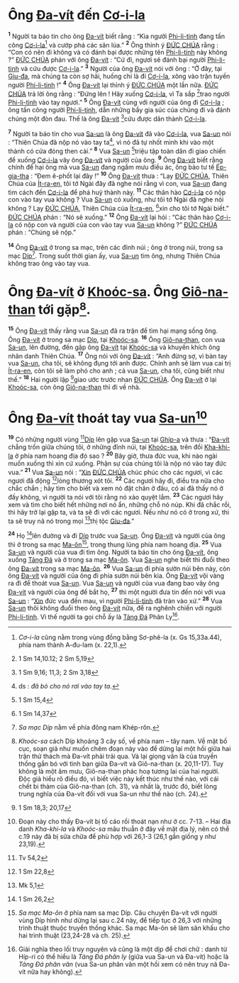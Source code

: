 # Ông [Đa-vít]() đến [Cơ-i-la]()

<sup><b>1</b></sup> Người ta báo tin cho ông [Đa-vít]() biết rằng : “Kìa người [Phi-li-tinh]() đang tấn công [Cơ-i-la]()[^1-f5f118d8-83af-48e6-b22b-bbdb53a3998f] và cướp phá các sân lúa.” <sup><b>2</b></sup> Ông thỉnh ý [ĐỨC CHÚA]() rằng : “Con có nên đi không và có đánh bại được những tên [Phi-li-tinh]() này không ?” [ĐỨC CHÚA]() phán với ông [Đa-vít]() : “Cứ đi, ngươi sẽ đánh bại người [Phi-li-tinh]() và cứu được [Cơ-i-la]().” <sup><b>3</b></sup> Người của ông [Đa-vít]() nói với ông : “Ở đây, tại [Giu-đa](), mà chúng ta còn sợ hãi, huống chi là đi [Cơ-i-la](), xông vào trận tuyến người [Phi-li-tinh]() !” <sup><b>4</b></sup> Ông [Đa-vít]() lại thỉnh ý [ĐỨC CHÚA]() một lần nữa. [ĐỨC CHÚA]() trả lời ông rằng : “Đứng lên ! Hãy xuống [Cơ-i-la](), vì Ta sắp [^1@-f5f118d8-83af-48e6-b22b-bbdb53a3998f]trao người [Phi-li-tinh]() vào tay ngươi.” <sup><b>5</b></sup> Ông [Đa-vít]() cùng với người của ông đi [Cơ-i-la]() ; ông tấn công người [Phi-li-tinh](), dẫn những bầy gia súc của chúng đi và đánh chúng một đòn đau. Thế là ông [Đa-vít]() [^2@-f5f118d8-83af-48e6-b22b-bbdb53a3998f]cứu được dân thành [Cơ-i-la]().

<sup><b>7</b></sup> Người ta báo tin cho vua [Sa-un]() là ông [Đa-vít]() đã vào [Cơ-i-la](), vua [Sa-un]() nói : “Thiên Chúa đã nộp nó vào tay ta[^3-f5f118d8-83af-48e6-b22b-bbdb53a3998f], vì nó đã tự nhốt mình khi vào một thành có cửa đóng then cài.” <sup><b>8</b></sup> Vua [Sa-un]() [^3@-f5f118d8-83af-48e6-b22b-bbdb53a3998f]triệu tập toàn dân đi giao chiến để xuống [Cơ-i-la]() vây ông [Đa-vít]() và người của ông. <sup><b>9</b></sup> Ông [Đa-vít]() biết rằng chính để hại ông mà vua [Sa-un]() đang ngầm mưu điều ác, ông bảo tư tế [Ép-gia-tha]() : “Đem ê-phốt lại đây !” <sup><b>10</b></sup> Ông [Đa-vít]() thưa : “Lạy [ĐỨC CHÚA](), Thiên Chúa của [Ít-ra-en](), tôi tớ Ngài đây đã nghe nói rằng vì con, vua [Sa-un]() đang tìm cách đến [Cơ-i-la]() để phá huỷ thành này. <sup><b>11</b></sup> Các thân hào [Cơ-i-la]() có nộp con vào tay vua không ? Vua [Sa-un]() có xuống, như tôi tớ Ngài đã nghe nói không ? Lạy [ĐỨC CHÚA](), Thiên Chúa của [Ít-ra-en](), [^4@-f5f118d8-83af-48e6-b22b-bbdb53a3998f]xin cho tôi tớ Ngài biết.” [ĐỨC CHÚA]() phán : “Nó sẽ xuống.” <sup><b>12</b></sup> Ông [Đa-vít]() lại hỏi : “Các thân hào [Cơ-i-la]() có nộp con và người của con vào tay vua [Sa-un]() không ?” [ĐỨC CHÚA]() phán : “Chúng sẽ nộp.”

<sup><b>14</b></sup> Ông [Đa-vít]() ở trong sa mạc, trên các đỉnh núi ; ông ở trong núi, trong sa mạc [Díp]()[^5-f5f118d8-83af-48e6-b22b-bbdb53a3998f]. Trong suốt thời gian ấy, vua [Sa-un]() tìm ông, nhưng Thiên Chúa không trao ông vào tay vua.

# Ông [Đa-vít]() ở [Khoóc-sa](). Ông [Giô-na-than]() tới gặp[^6-f5f118d8-83af-48e6-b22b-bbdb53a3998f].

<sup><b>15</b></sup> Ông [Đa-vít]() thấy rằng vua [Sa-un]() đã ra trận để tìm hại mạng sống ông. Ông [Đa-vít]() ở trong sa mạc [Díp](), tại [Khoóc-sa](). <sup><b>16</b></sup> Ông [Giô-na-than](), con vua [Sa-un](), lên đường, đến gặp ông [Đa-vít]() tại [Khoóc-sa]() và khuyến khích ông nhân danh Thiên Chúa. <sup><b>17</b></sup> Ông nói với ông [Đa-vít]() : “Anh đừng sợ, vì bàn tay vua [Sa-un](), cha tôi, sẽ không đụng tới anh được. Chính anh sẽ làm vua cai trị [Ít-ra-en](), còn tôi sẽ làm phó cho anh ; cả vua [Sa-un](), cha tôi, cũng biết như thế.” <sup><b>18</b></sup> Hai người lập [^6@-f5f118d8-83af-48e6-b22b-bbdb53a3998f]giao ước trước nhan [ĐỨC CHÚA](). Ông [Đa-vít]() ở lại [Khoóc-sa](), còn ông [Giô-na-than]() thì đi về nhà.

# Ông [Đa-vít]() thoát tay vua [Sa-un]()[^7-f5f118d8-83af-48e6-b22b-bbdb53a3998f]

<sup><b>19</b></sup> Có những người vùng [^7@-f5f118d8-83af-48e6-b22b-bbdb53a3998f][Díp]() lên gặp vua [Sa-un]() tại [Ghíp-a]() và thưa : “[Đa-vít]() chẳng trốn giữa chúng tôi, ở những đỉnh núi, tại [Khoóc-sa](), trên đồi [Kha-khi-la]() ở phía nam hoang địa đó sao ? <sup><b>20</b></sup> Bây giờ, thưa đức vua, khi nào ngài muốn xuống thì xin cứ xuống. Phận sự của chúng tôi là nộp nó vào tay đức vua.” <sup><b>21</b></sup> Vua [Sa-un]() nói : “[Xin]() [ĐỨC CHÚA]() chúc phúc cho các ngươi, vì các ngươi đã động [^8@-f5f118d8-83af-48e6-b22b-bbdb53a3998f]lòng thương xót tôi. <sup><b>22</b></sup> Các ngươi hãy đi, điều tra nữa cho chắc chắn ; hãy tìm cho biết và xem nó đặt chân ở đâu, có ai đã thấy nó ở đấy không, vì người ta nói với tôi rằng nó xảo quyệt lắm. <sup><b>23</b></sup> Các ngươi hãy xem và tìm cho biết hết những nơi nó ẩn, những chỗ nó núp. Khi đã chắc rồi, thì hãy trở lại gặp ta, và ta sẽ đi với các ngươi. Nếu như nó có ở trong xứ, thì ta sẽ truy nã nó trong mọi [^9@-f5f118d8-83af-48e6-b22b-bbdb53a3998f]thị tộc [Giu-đa]().”

<sup><b>24</b></sup> Họ [^10@-f5f118d8-83af-48e6-b22b-bbdb53a3998f]lên đường và đi [Díp]() trước vua [Sa-un](). Ông [Đa-vít]() và người của ông thì ở trong sa mạc [Ma-ôn]()[^8-f5f118d8-83af-48e6-b22b-bbdb53a3998f], trong thung lũng phía nam hoang địa. <sup><b>25</b></sup> Vua [Sa-un]() và người của vua đi tìm ông. Người ta báo tin cho ông [Đa-vít](), ông xuống [Tảng Đá]() và ở trong sa mạc [Ma-ôn](). Vua [Sa-un]() nghe biết thì đuổi theo ông [Đa-vít]() trong sa mạc [Ma-ôn](). <sup><b>26</b></sup> Vua [Sa-un]() đi phía sườn núi bên này, còn ông [Đa-vít]() và người của ông đi phía sườn núi bên kia. Ông [Đa-vít]() vội vàng ra đi để thoát vua [Sa-un](). Vua [Sa-un]() và người của vua đang bao vây ông [Đa-vít]() và người của ông để bắt họ, <sup><b>27</b></sup> thì một người đưa tin đến nói với vua [Sa-un]() : “[Xin]() đức vua đến mau, vì người [Phi-li-tinh]() đã tràn vào xứ.” <sup><b>28</b></sup> Vua [Sa-un]() thôi không đuổi theo ông [Đa-vít]() nữa, để ra nghênh chiến với người [Phi-li-tinh](). Vì thế người ta gọi chỗ ấy là [Tảng Đá]() Phân Ly[^9-f5f118d8-83af-48e6-b22b-bbdb53a3998f].

[^1-f5f118d8-83af-48e6-b22b-bbdb53a3998f]: _Cơ-i-la_ cũng nằm trong vùng đồng bằng Sơ-phê-la (x. Gs 15,33a.44), phía nam thành A-đu-lam (x. 22,1).

[^3-f5f118d8-83af-48e6-b22b-bbdb53a3998f]: ds : _đã bỏ cho nó rơi vào tay ta_.

[^5-f5f118d8-83af-48e6-b22b-bbdb53a3998f]: _Sa mạc Díp_ nằm về phía đông nam Khép-rôn.

[^6-f5f118d8-83af-48e6-b22b-bbdb53a3998f]: _Khoóc-sa_ cách Díp khoảng 3 cây số, về phía nam – tây nam. Về mặt bố cục, soạn giả như muốn chêm đoạn này vào để dừng lại một hồi giữa hai trận thử thách mà Đa-vít phải trải qua. Vả lại giọng văn là của truyền thống gắn bó với tình bạn giữa Đa-vít và Giô-na-than (x. 20,11-17). Tuy không là một âm mưu, Giô-na-than phác hoạ tương lai của hai người. Độc giả hiểu rõ điều đó, vì biết việc này kết thúc như thế nào, với cái chết bi thảm của Giô-na-than (ch. 31), và nhất là, trước đó, biết lòng trung nghĩa của Đa-vít đối với vua Sa-un như thế nào (ch. 24).

[^7-f5f118d8-83af-48e6-b22b-bbdb53a3998f]: Đoạn này cho thấy Đa-vít bị tố cáo rồi thoát nạn như ở cc. 7-13. – Hai địa danh _Kha-khi-la_ và _Khoóc-sa_ mâu thuẫn ở đây về mặt địa lý, nên có thể c.19 này đã bị sửa chữa để phù hợp với 26,1-3 (26,1 gần giống y như 23,19).

[^8-f5f118d8-83af-48e6-b22b-bbdb53a3998f]: _Sa mạc Ma-ôn_ ở phía nam sa mạc Díp. Câu chuyện Đa-vít với người vùng Díp hình như dừng lại sau c.24 này, để tiếp tục ở 26,3 với những trình thuật thuộc truyền thống khác. Sa mạc Ma-ôn sẽ làm sân khấu cho hai trình thuật (23,24-28 và ch. 25).

[^9-f5f118d8-83af-48e6-b22b-bbdb53a3998f]: Giải nghĩa theo lối truy nguyên và cũng là một dịp để chơi chữ : danh từ Híp-ri có thể hiểu là _Tảng Đá phân ly_ (giữa vua Sa-un và Đa-vít) hoặc là _Tảng Đá phân vân_ (vua Sa-un phân vân một hồi xem có nên truy nã Đa-vít nữa hay không).

[^1@-f5f118d8-83af-48e6-b22b-bbdb53a3998f]: 1 Sm 14,10.12; 2 Sm 5,19

[^2@-f5f118d8-83af-48e6-b22b-bbdb53a3998f]: 1 Sm 9,16; 11,3; 2 Sm 3,18

[^3@-f5f118d8-83af-48e6-b22b-bbdb53a3998f]: 1 Sm 15,4

[^4@-f5f118d8-83af-48e6-b22b-bbdb53a3998f]: 1 Sm 14,37

[^6@-f5f118d8-83af-48e6-b22b-bbdb53a3998f]: 1 Sm 18,3; 20,17

[^7@-f5f118d8-83af-48e6-b22b-bbdb53a3998f]: Tv 54,2

[^8@-f5f118d8-83af-48e6-b22b-bbdb53a3998f]: 1 Sm 22,8

[^9@-f5f118d8-83af-48e6-b22b-bbdb53a3998f]: Mk 5,1

[^10@-f5f118d8-83af-48e6-b22b-bbdb53a3998f]: 1 Sm 26,2
